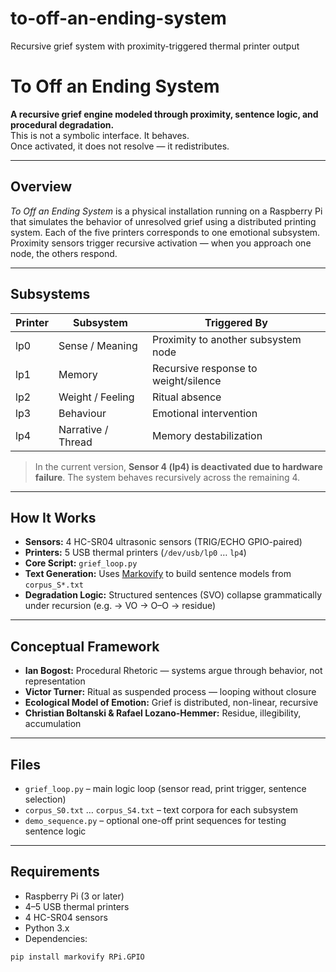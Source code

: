 # to-off-an-ending-system
Recursive grief system with proximity-triggered thermal printer output

# To Off an Ending System

**A recursive grief engine modeled through proximity, sentence logic, and procedural degradation.**  
This is not a symbolic interface. It behaves.  
Once activated, it does not resolve — it redistributes.

---

## Overview

*To Off an Ending System* is a physical installation running on a Raspberry Pi that simulates the behavior of unresolved grief using a distributed printing system. Each of the five printers corresponds to one emotional subsystem. Proximity sensors trigger recursive activation — when you approach one node, the others respond.

---

## Subsystems

| Printer | Subsystem         | Triggered By                          |
|---------|-------------------|---------------------------------------|
| lp0     | Sense / Meaning   | Proximity to another subsystem node   |
| lp1     | Memory            | Recursive response to weight/silence |
| lp2     | Weight / Feeling  | Ritual absence                       |
| lp3     | Behaviour         | Emotional intervention               |
| lp4     | Narrative / Thread| Memory destabilization               |

> In the current version, **Sensor 4 (lp4) is deactivated due to hardware failure**. The system behaves recursively across the remaining 4.

---

## How It Works

- **Sensors:** 4 HC-SR04 ultrasonic sensors (TRIG/ECHO GPIO-paired)
- **Printers:** 5 USB thermal printers (`/dev/usb/lp0` … `lp4`)
- **Core Script:** `grief_loop.py`
- **Text Generation:** Uses [Markovify](https://github.com/jsvine/markovify) to build sentence models from `corpus_S*.txt`
- **Degradation Logic:** Structured sentences (SVO) collapse grammatically under recursion (e.g. → VO → O–O → residue)

---

## Conceptual Framework

- **Ian Bogost:** Procedural Rhetoric — systems argue through behavior, not representation
- **Victor Turner:** Ritual as suspended process — looping without closure
- **Ecological Model of Emotion:** Grief is distributed, non-linear, recursive
- **Christian Boltanski & Rafael Lozano-Hemmer:** Residue, illegibility, accumulation

---

## Files

- `grief_loop.py` – main logic loop (sensor read, print trigger, sentence selection)
- `corpus_S0.txt` … `corpus_S4.txt` – text corpora for each subsystem
- `demo_sequence.py` – optional one-off print sequences for testing sentence logic

---

## Requirements

- Raspberry Pi (3 or later)
- 4–5 USB thermal printers
- 4 HC-SR04 sensors
- Python 3.x
- Dependencies:

```bash
pip install markovify RPi.GPIO
